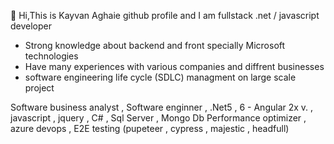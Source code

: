 👋 Hi,This is Kayvan Aghaie github profile and I am fullstack .net / javascript developer
-  Strong knowledge about backend and front specially Microsoft technologies 
-  Have many experiences with various companies and diffrent businesses 
-  software engineering life cycle (SDLC) managment on large scale project

Software business analyst , Software enginner , .Net5 , 6 - Angular 2x v. , javascript , jquery , C# , Sql Server , Mongo Db 
Performance optimizer , azure devops , E2E testing (pupeteer , cypress , majestic , headfull)

